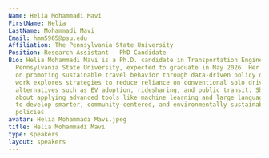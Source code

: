 ```yaml
---
Name: Helia Mohammadi Mavi
FirstName: Helia
LastName: Mohammadi Mavi
Email: hmm5965@psu.edu
Affiliation: The Pennsylvania State University
Position: Research Assistant - PhD Candidate
Bio: Helia Mohammadi Mavi is a Ph.D. candidate in Transportation Engineering at the
  Pennsylvania State University, expected to graduate in May 2026. Her research focuses
  on promoting sustainable travel behavior through data-driven policy design. Her
  work explores strategies to reduce reliance on conventional solo driving by encouraging
  alternatives such as EV adoption, ridesharing, and public transit. She is passionate
  about applying advanced tools like machine learning and large language models (LLMs)
  to develop smarter, community-centered, and environmentally sustainable transportation
  policies.
avatar: Helia Mohammadi Mavi.jpeg
title: Helia Mohammadi Mavi
type: speakers
layout: speakers
---
```

